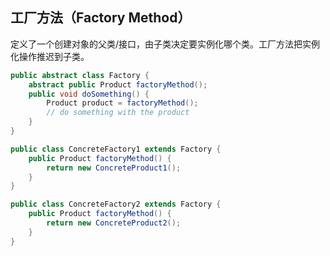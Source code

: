 ## 工厂方法（Factory Method）

定义了一个创建对象的父类/接口，由子类决定要实例化哪个类。工厂方法把实例化操作推迟到子类。

```java
public abstract class Factory {
    abstract public Product factoryMethod();
    public void doSomething() {
        Product product = factoryMethod();
        // do something with the product
    }
}
```

```java
public class ConcreteFactory1 extends Factory {
    public Product factoryMethod() {
        return new ConcreteProduct1();
    }
}
```

```java
public class ConcreteFactory2 extends Factory {
    public Product factoryMethod() {
        return new ConcreteProduct2();
    }
}
```

